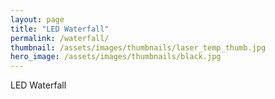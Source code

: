 ```yaml
---
layout: page
title: "LED Waterfall"
permalink: /waterfall/
thumbnail: /assets/images/thumbnails/laser_temp_thumb.jpg
hero_image: /assets/images/thumbnails/black.jpg
---
```


LED Waterfall
